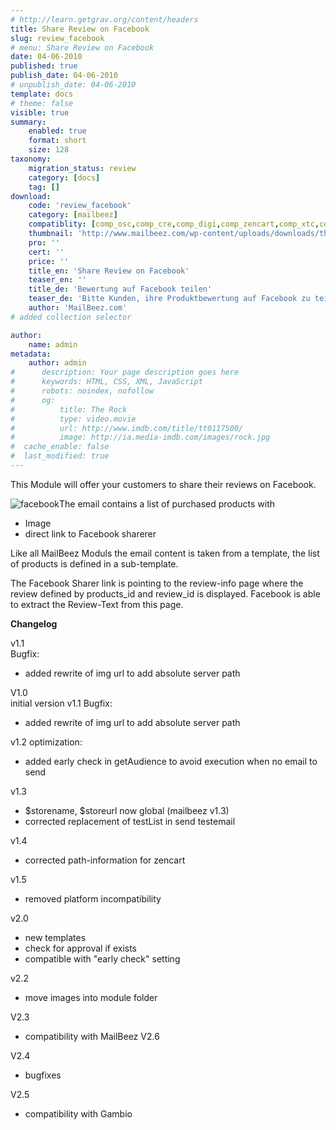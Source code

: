 ```yaml
---
# http://learn.getgrav.org/content/headers
title: Share Review on Facebook
slug: review_facebook
# menu: Share Review on Facebook
date: 04-06-2010
published: true
publish_date: 04-06-2010
# unpublish_date: 04-06-2010
template: docs
# theme: false
visible: true
summary:
    enabled: true
    format: short
    size: 128
taxonomy:
    migration_status: review
    category: [docs]
    tag: []
download:
    code: 'review_facebook'
    category: [mailbeez]
    compatiblity: [comp_osc,comp_cre,comp_digi,comp_zencart,comp_xtc,comp_gambio]
    thumbnail: 'http://www.mailbeez.com/wp-content/uploads/downloads/thumbnails/2010/06/facebook_112.png'
    pro: ''
    cert: ''
    price: ''
    title_en: 'Share Review on Facebook'
    teaser_en: ''
    title_de: 'Bewertung auf Facebook teilen'
    teaser_de: 'Bitte Kunden, ihre Produktbewertung auf Facebook zu teilen'
    author: 'MailBeez.com'
# added collection selector

author:
    name: admin
metadata:
    author: admin
#      description: Your page description goes here
#      keywords: HTML, CSS, XML, JavaScript
#      robots: noindex, nofollow
#      og:
#          title: The Rock
#          type: video.movie
#          url: http://www.imdb.com/title/tt0117500/
#          image: http://ia.media-imdb.com/images/rock.jpg
#  cache_enable: false
#  last_modified: true
---
```


This Module will offer your customers to share their reviews on Facebook.

![](http://www.mailbeez.com/wp-content/uploads/2010/06/facebook.png "facebook")The email contains a list of purchased products with

- Image
- direct link to Facebook sharerer

Like all MailBeez Moduls the email content is taken from a template, the list of products is defined in a sub-template.

The Facebook Sharer link is pointing to the review-info page where the review defined by products\_id and review\_id is displayed. Facebook is able to extract the Review-Text from this page.

**Changelog**

v1.1  
 Bugfix:  
 - added rewrite of img url to add absolute server path

V1.0  
 initial version
v1.1 
Bugfix:
- added rewrite of img url to add absolute server path


v1.2 
optimization:
- added early check in getAudience to avoid execution when no email to send


v1.3
- $storename, $storeurl now global (mailbeez v1.3)
- corrected replacement of testList in send testemail

v1.4
- corrected path-information for zencart


v1.5
- removed platform incompatibility



v2.0
- new templates
- check for approval if exists
- compatible with "early check" setting

v2.2
- move images into module folder

V2.3
- compatibility with MailBeez V2.6

V2.4
- bugfixes

V2.5
- compatibility with Gambio